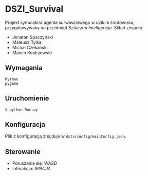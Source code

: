 # DSZI_Survival

Projekt symulatora agenta surwiwalowego w dzikim środowisku, przygotowywany na przedmiot *Sztuczna Inteligencja*.
Skład zespołu:
- Jonatan Spaczyński
- Mateusz Tylka
- Michał Czekański
- Marcin Kostrzewski

## Wymagania
```
Python
pygame
```
## Uruchomienie
```
$ python Run.py
```
## Konfiguracja
Plik z konfiguracją znajduje w ```data/config/mainConfig.json```.

## Sterowanie
* Poruszanie się: *WASD*
* Interakcja: *SPACJA*